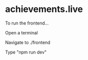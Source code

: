 # achievements.live

To run the frontend...

Open a terminal

Navigate to ./frontend 

Type "npm run dev"

